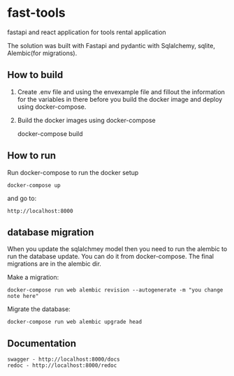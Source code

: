 # fast-tools

fastapi and react application for tools rental application

The solution was built with Fastapi and pydantic with Sqlalchemy, sqlite, Alembic(for migrations).

## How to build

1. Create .env file and using the envexample file and fillout the information for the variables in there before you build the docker image and deploy using docker-compose.

2. Build the docker images using docker-compose

    docker-compose build

## How to run

Run docker-compose to run the docker setup

    docker-compose up

and go to:

    http://localhost:8000

## database migration

When you update the sqlalchmey model then you need to run the alembic to run the database update. You can do it from docker-compose. The final migrations are in the alembic dir.

Make a migration:

    docker-compose run web alembic revision --autogenerate -m "you change note here"

Migrate the database:

    docker-compose run web alembic upgrade head

## Documentation

    swagger - http://localhost:8000/docs
    redoc - http://localhost:8000/redoc
